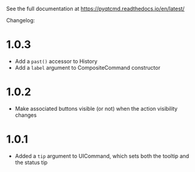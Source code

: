 
See the full documentation at https://pyqtcmd.readthedocs.io/en/latest/

Changelog:

1.0.3
=====

  * Add a `past()` accessor to History
  * Add a `label` argument to CompositeCommand constructor

1.0.2
=====

  * Make associated buttons visible (or not) when the action
    visibility changes

1.0.1
=====

  * Added a `tip` argument to UICommand, which sets both the tooltip
    and the status tip
